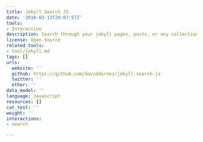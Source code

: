 ```yaml
---
title: Jekyll Search JS
date: '2018-03-13T20:07:57Z'
tools:
- Interaction
description: Search through your jekyll pages, posts, or any collection the ES6 way
license: Open Source
related_tools:
- tool/jekyll.md
tags: []
urls:
  website: ''
  github: https://github.com/daviddarnes/jekyll-search-js
  twitter: ''
  other: ''
data_model: ''
language: Javascript
resources: []
cat_test: ''
weight: ''
interactions:
- search

---
```

